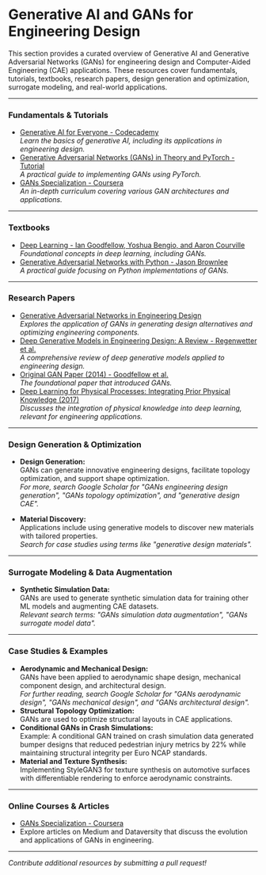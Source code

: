 # Generative AI and GANs for Engineering Design

This section provides a curated overview of Generative AI and Generative Adversarial Networks (GANs) for engineering design and Computer-Aided Engineering (CAE) applications. These resources cover fundamentals, tutorials, textbooks, research papers, design generation and optimization, surrogate modeling, and real-world applications.

---

### Fundamentals & Tutorials

- [Generative AI for Everyone - Codecademy](https://www.codecademy.com/learn/introduction-to-generative-ai)  
  *Learn the basics of generative AI, including its applications in engineering design.*
- [Generative Adversarial Networks (GANs) in Theory and PyTorch - Tutorial](https://pytorch.org/tutorials/beginner/dcgan_faces_tutorial.html)  
  *A practical guide to implementing GANs using PyTorch.*
- [GANs Specialization - Coursera](https://www.coursera.org/specializations/generative-adversarial-networks-gans)  
  *An in-depth curriculum covering various GAN architectures and applications.*

---

### Textbooks

- [Deep Learning - Ian Goodfellow, Yoshua Bengio, and Aaron Courville](https://www.deeplearningbook.org/)  
  *Foundational concepts in deep learning, including GANs.*
- [Generative Adversarial Networks with Python - Jason Brownlee](https://machinelearningmastery.com/generative_adversarial_networks_with_python/)  
  *A practical guide focusing on Python implementations of GANs.*

---

### Research Papers

- [Generative Adversarial Networks in Engineering Design](https://arxiv.org/abs/2203.06820)  
  *Explores the application of GANs in generating design alternatives and optimizing engineering components.*
- [Deep Generative Models in Engineering Design: A Review - Regenwetter et al.](https://arxiv.org/abs/2108.05588)  
  *A comprehensive review of deep generative models applied to engineering design.*
- [Original GAN Paper (2014) - Goodfellow et al.](https://arxiv.org/abs/1406.2661)  
  *The foundational paper that introduced GANs.*
- [Deep Learning for Physical Processes: Integrating Prior Physical Knowledge (2017)](https://arxiv.org/abs/1704.08823)  
  *Discusses the integration of physical knowledge into deep learning, relevant for engineering applications.*

---

### Design Generation & Optimization

- **Design Generation:**  
  GANs can generate innovative engineering designs, facilitate topology optimization, and support shape optimization.  
  *For more, search Google Scholar for "GANs engineering design generation", "GANs topology optimization", and "generative design CAE".*
  
- **Material Discovery:**  
  Applications include using generative models to discover new materials with tailored properties.  
  *Search for case studies using terms like "generative design materials".*

---

### Surrogate Modeling & Data Augmentation

- **Synthetic Simulation Data:**  
  GANs are used to generate synthetic simulation data for training other ML models and augmenting CAE datasets.  
  *Relevant search terms: "GANs simulation data augmentation", "GANs surrogate model data".*

---

### Case Studies & Examples

- **Aerodynamic and Mechanical Design:**  
  GANs have been applied to aerodynamic shape design, mechanical component design, and architectural design.  
  *For further reading, search Google Scholar for "GANs aerodynamic design", "GANs mechanical design", and "GANs architectural design".*
- **Structural Topology Optimization:**  
  GANs are used to optimize structural layouts in CAE applications.
- **Conditional GANs in Crash Simulations:**  
  Example: A conditional GAN trained on crash simulation data generated bumper designs that reduced pedestrian injury metrics by 22% while maintaining structural integrity per Euro NCAP standards.
- **Material and Texture Synthesis:**  
  Implementing StyleGAN3 for texture synthesis on automotive surfaces with differentiable rendering to enforce aerodynamic constraints.

---

### Online Courses & Articles

- [GANs Specialization - Coursera](https://www.coursera.org/specializations/generative-adversarial-networks-gans)  
- Explore articles on Medium and Dataversity that discuss the evolution and applications of GANs in engineering.

---

*Contribute additional resources by submitting a pull request!*
